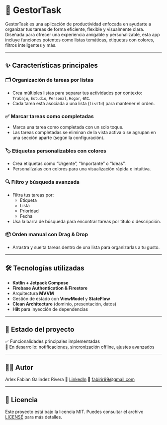 # 🧠 GestorTask

GestorTask es una aplicación de productividad enfocada en ayudarte a organizar tus tareas de forma eficiente, flexible y visualmente clara. Diseñada para ofrecer una experiencia amigable y personalizable, esta app incluye funciones potentes como listas temáticas, etiquetas con colores, filtros inteligentes y más.

---

## ✨ Características principales

### 🗂️ Organización de tareas por listas
- Crea múltiples listas para separar tus actividades por contexto:  
  `Trabajo`, `Estudio`, `Personal`, `Hogar`, etc.
- Cada tarea está asociada a una lista (`listId`) para mantener el orden.

### ✅ Marcar tareas como completadas
- Marca una tarea como completada con un solo toque.
- Las tareas completadas se eliminan de la vista activa o se agrupan en una sección aparte (según la configuración).

### 🏷️ Etiquetas personalizables con colores
- Crea etiquetas como “Urgente”, “Importante” o “Ideas”.
- Personalízalas con colores para una visualización rápida e intuitiva.

### 🔍 Filtro y búsqueda avanzada
- Filtra tus tareas por:
  - Etiqueta
  - Lista
  - Prioridad
  - Fecha
- Usa la barra de búsqueda para encontrar tareas por título o descripción.

### 📦 Orden manual con Drag & Drop
- Arrastra y suelta tareas dentro de una lista para organizarlas a tu gusto.


---

## 🛠️ Tecnologías utilizadas
- **Kotlin + Jetpack Compose**
- **Firebase Authentication & Firestore**
- Arquitectura **MVVM**
- Gestión de estado con **ViewModel** y **StateFlow**
- **Clean Architecture** (dominio, presentación, datos)
- **Hilt** para inyección de dependencias

---


## 📌 Estado del proyecto
✅ Funcionalidades principales implementadas  
🚧 En desarrollo: notificaciones, sincronización offline, ajustes avanzados

---

## 🧑‍💻 Autor

Arlex Fabian Galindez Rivera
💼 [LinkedIn]([https://linkedin.com/in/tu-perfil](https://www.linkedin.com/in/afgalindez/))  
📧 fabirir99@gmail.com

---

## 📝 Licencia

Este proyecto está bajo la licencia MIT. Puedes consultar el archivo [LICENSE](./LICENSE) para más detalles.
